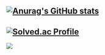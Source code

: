 [![Anurag's GitHub stats](https://github-readme-stats.vercel.app/api?username=heebum99&theme=vue-dark)](https://github.com/heebum99/github-readme-stats)
---
[![Solved.ac Profile](http://mazassumnida.wtf/api/v2/generate_badge?boj=heebum9955)](https://solved.ac/heebum9955/)
---
<img src="https://github-readme-stats.vercel.app/api/top-langs/?username=heebum99&hide=python&layout=compact" />
